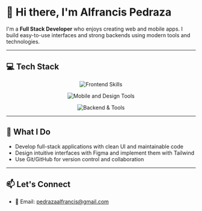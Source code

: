 # 👋 Hi there, I'm Alfrancis Pedraza

I'm a **Full Stack Developer** who enjoys creating web and mobile apps. I build easy-to-use interfaces and strong backends using modern tools and technologies.

---

## 💻 Tech Stack

<p align="center">
  <img src="https://skillicons.dev/icons?i=html,css,js,ts,tailwindcss,vuejs,nuxtjs,vuetify" alt="Frontend Skills" />
</p>
<p align="center">
  <img src="https://skillicons.dev/icons?i=flutter,kotlin,dart,firebase,figma,supabase,py" alt="Mobile and Design Tools" />
</p>
<p align="center">
  <img src="https://skillicons.dev/icons?i=laravel,graphql,mysql,git,github,nodejs" alt="Backend & Tools" />
</p>

---

## 🚀 What I Do

- Develop full-stack applications with clean UI and maintainable code
- Design intuitive interfaces with Figma and implement them with Tailwind
- Use Git/GitHub for version control and collaboration

---

## 📫 Let's Connect

- 📧 Email: pedrazaalfrancis@gmail.com
